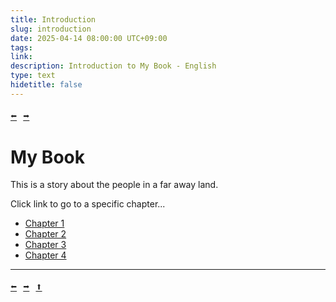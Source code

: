 ```yaml
---
title: Introduction
slug: introduction
date: 2025-04-14 08:00:00 UTC+09:00
tags: 
link: 
description: Introduction to My Book - English
type: text
hidetitle: false
---
```


<p style="font-family: monospace, monospace; font-size: 1.2em">
<a href="/en/">⬅️</a>&nbsp;<a href="/en/book/chapter_1/">➡️</a></p>


# My Book

This is a story about the people in a far away land.

Click link to go to a specific chapter...

* [Chapter 1](/en/book/chapter_1/)
* [Chapter 2](/en/book/chapter_2/)
* [Chapter 3](/en/book/chapter_3/)
* [Chapter 4](/en/book/chapter_4/)

<hr>
<p style="font-family: monospace, monospace; font-size: 1.2em">
<a href="/en/">⬅️</a>&nbsp;<a href="/en/book/chapter_1/">➡️</a>&nbsp;<a href="/en/book/introduction/">⬆️</a></p>


